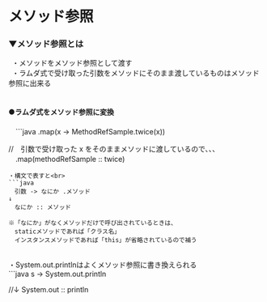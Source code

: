 # メソッド参照

### ▼メソッド参照とは
&ensp;・メソッドをメソッド参照として渡す<br>
&ensp;・ラムダ式で受け取った引数をメソッドにそのまま渡しているものはメソッド参照に出来る<br>
<br>

#### ●ラムダ式をメソッド参照に変換
　```java
.map(x -> MethodRefSample.twice(x))

//　引数で受け取った x をそのままメソッドに渡しているので、、、
　.map(methodRefSample :: twice)
```
・構文で表すと<br>
```java
　引数 -> なにか .メソッド
↓
　なにか :: メソッド

※「なにか」がなくメソッドだけで呼び出されているときは、
　staticメソッドであれば「クラス名」
　インスタンスメソッドであれば「this」が省略されているので補う
```
<br>
・System.out.printlnはよくメソッド参照に書き換えられる<br>
```java
s -> System.out.println

//↓
System.out :: println
```

